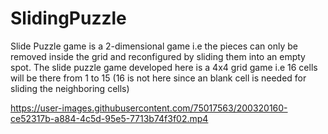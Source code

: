 # SlidingPuzzle
Slide Puzzle game is a 2-dimensional game i.e the pieces can only be removed inside the grid and reconfigured by sliding them into an empty spot. The slide puzzle game developed here is a 4x4 grid game i.e 16 cells will be there from 1 to 15 (16 is not here since an blank cell is needed for sliding the neighboring cells)


https://user-images.githubusercontent.com/75017563/200320160-ce52317b-a884-4c5d-95e5-7713b74f3f02.mp4


